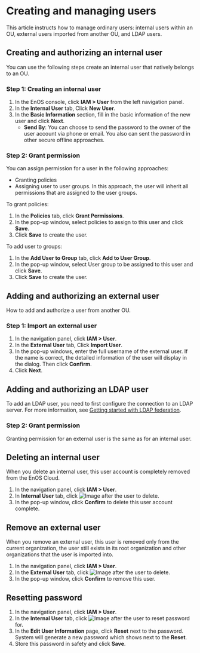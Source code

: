 # Creating and managing users

This article instructs how to manage ordinary users: internal users within an OU, external users imported from another OU, and LDAP users.

## Creating and authorizing an internal user
You can use the following steps create an internal user that natively belongs to an OU.

### Step 1: Creating an internal user
1. In the EnOS console, click **IAM > User** from the left navigation panel.  
2. In the **Internal User** tab, Click **New User**.
3. In the **Basic Information** section, fill in the basic information of the new user and click **Next**.
   - **Send By**: You can choose to send the password to the owner of the user account via phone or email. You also can sent the password in other secure offline approaches.

### Step 2: Grant permission
You can assign permission for a user in the following approaches:
- Granting policies
- Assigning user to user groups. In this approach, the user will inherit all permissions that are assigned to the user groups.

To grant policies:
  1. In the **Policies** tab, click **Grant Permissions**.
  2. In the pop-up window, select policies to assign to this user and click **Save**.
  3. Click **Save** to create the user.

To add user to groups:
 1. In the **Add User to Group** tab, click **Add to User Group**.
 2. In the pop-up window, select User group to be assigned to this user and click **Save**.
 2. Click **Save** to create the user.

<!--可能会被移到gettingstarted里-->


## Adding and authorizing an external user

How to add and authorize a user from another OU.

### Step 1: Import an external user
1. In the navigation panel, click **IAM > User**.
2. In the **External User** tab, Click **Import User**.
3. In the pop-up windows, enter the full username of the external user. If the name is correct, the detailed information of the user will display in the dialog. Then click **Confirm**.
4. Click **Next**.

## Adding and authorizing an LDAP user

To add an LDAP user, you need to first configure the connection to an LDAP server. For more information, see [Getting started with LDAP federation](ldap/ldap_gettingstarted).

### Step 2: Grant permission

Granting permission for an external user is the same as for an internal user.

## Deleting an internal user

When you delete an internal user, this user account is completely removed from the EnOS Cloud.

1. In the navigation panel, click **IAM > User**.
2. In **Internal User** tab, click ![Image](media/delete_icon.png) after the user to delete.
3. In the pop-up window, click **Confirm** to delete this user account complete.


## Remove an external user
When you remove an external user, this user is removed only from the current organization, the user still exists in its root organization and other organizations that the user is imported into.

1. In the navigation panel, click **IAM > User**.
2. In the **External User** tab, click ![Image](media/delete_icon.png) after the user to delete.
3. In the pop-up window, click **Confirm** to remove this user.

## Resetting password

1. In the navigation panel, click **IAM > User**.
2. In the **Internal User** tab, click ![Image](media/edit_icon.png) after the user to reset password for.
3. In the **Edit User Information** page, click **Reset** next to the password. System will generate a new password which shows next to the  **Reset**.
4. Store this password in safety and click **Save**.
